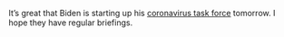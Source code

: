 It’s great that Biden is starting up his <a href="https://www.npr.org/sections/health-shots/2020/11/08/930887069/hold-president-elect-biden-has-a-plan-to-combat-covid-19-heres-what-s-in-it">coronavirus task force</a> tomorrow. I hope they have regular briefings. 
